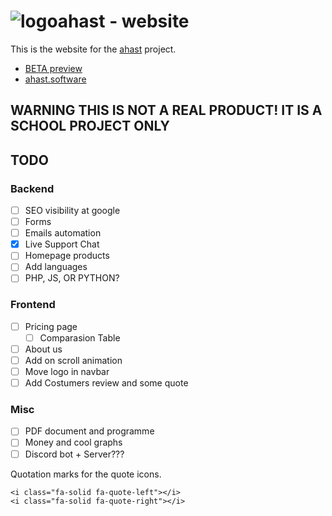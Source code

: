 # ![logo](https://github.com/foglar/ahast-web/blob/main/media/logo/favicon.ico?raw=true)ahast - website

This is the website for the [ahast](http://ahast.software) project.

* [BETA preview](https://foglar.github.io/ahast-web/)
* [ahast.software](https://ahast.software)

## WARNING THIS IS NOT A REAL PRODUCT! IT IS A SCHOOL PROJECT ONLY
  
## TODO

### Backend

* [ ] SEO visibility at google
* [ ] Forms
* [ ] Emails automation
* [x] Live Support Chat
* [ ] Homepage products
* [ ] Add languages
* [ ] PHP, JS, OR PYTHON?

### Frontend

* [ ] Pricing page
  * [ ] Comparasion Table
* [ ] About us
* [ ] Add on scroll animation
* [ ] Move logo in navbar
* [ ] Add Costumers review and some quote

### Misc

* [ ] PDF document and programme
* [ ] Money and cool graphs
* [ ] Discord bot + Server???
  
Quotation marks for the quote icons.

```(html)
<i class="fa-solid fa-quote-left"></i>
<i class="fa-solid fa-quote-right"></i>
```
